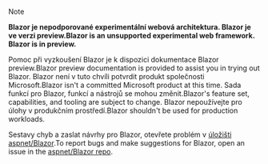 > [!NOTE]
> <span data-ttu-id="30766-101">**Blazor je nepodporované experimentální webová architektura. Blazor je ve verzi preview.**</span><span class="sxs-lookup"><span data-stu-id="30766-101">**Blazor is an unsupported experimental web framework. Blazor is in preview.**</span></span>
>
> <span data-ttu-id="30766-102">Pomoc při vyzkoušení Blazor je k dispozici dokumentace Blazor preview.</span><span class="sxs-lookup"><span data-stu-id="30766-102">Blazor preview documentation is provided to assist you in trying out Blazor.</span></span> <span data-ttu-id="30766-103">Blazor není v tuto chvíli potvrdit produkt společnosti Microsoft.</span><span class="sxs-lookup"><span data-stu-id="30766-103">Blazor isn't a committed Microsoft product at this time.</span></span> <span data-ttu-id="30766-104">Sada funkcí pro Blazor, funkcí a nástrojů se mohou změnit.</span><span class="sxs-lookup"><span data-stu-id="30766-104">Blazor's feature set, capabilities, and tooling are subject to change.</span></span> <span data-ttu-id="30766-105">Blazor nepoužívejte pro úlohy v produkčním prostředí.</span><span class="sxs-lookup"><span data-stu-id="30766-105">Blazor shouldn't be used for production workloads.</span></span>
>
> <span data-ttu-id="30766-106">Sestavy chyb a zaslat návrhy pro Blazor, otevřete problém v [úložišti aspnet/Blazor](https://github.com/aspnet/Blazor/issues/new).</span><span class="sxs-lookup"><span data-stu-id="30766-106">To report bugs and make suggestions for Blazor, open an issue in the [aspnet/Blazor repo](https://github.com/aspnet/Blazor/issues/new).</span></span>
